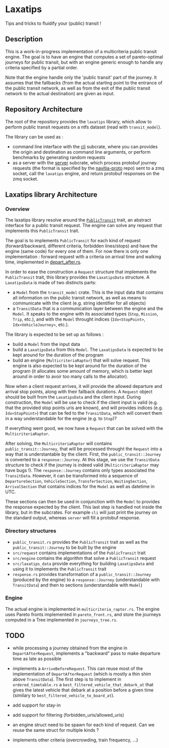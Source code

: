 # Laxatips

Tips and tricks to fluidify your (public) transit !

## Description

This is a work-in-progress implementation of a multicriteria public transit engine.
The goal is to have an engine that computes a set of pareto-optimal journeys for public transit,
but with an engine generic enough to handle any criteria specified by a partial order.

Note that the engine handle only the 'public transit' part of the journey. It assumes 
that the fallbacks (from the actual starting point to the entrance of the public transit network, as well as from the exit of the public transit network to the actual destination) are given as input.

## Repository Architecture

The root of the repository provides the `laxatips` library, 
which allow to perform public transit requests on a ntfs dataset (read with `transit_model`).

The library can be used as :
- command line interface with the [cli][1] subcrate, where you can provides the origin and destination as command line arguments, or perform benchmarks by generating random requests
- as a server with the [server][3] subcrate, which process protobuf journey requests (the format is specified by the [navitia-proto][2] repo) sent to a zmq socket, call the `laxatips` engine, and return protobuf responses on the zmq socket.

## Laxatips library Architecture

### Overview


The laxatips library resolve around the [`PublicTransit`](./src/public_transit.rs) trait, an abstract interface 
for a public transit request.
The engine can solve any request that implements this `PublicTransit` trait.


The goal is to implements `PublicTransit` for each kind of request (forward/backward, different criteria, forbidden lines/stops)
and have the engine (same code) for every one of them.
For now there is only one implementation : forward request with a criteria on arrival time and walking time, implemented in [depart_after.rs](./src/request/depart_after.rs).

In order to ease the construction a `Request` structure that implements the `PublicTransit` trait, 
this library provides the `LaxatipsData` structure. 
A `LaxatipsData` is made of two distincts parts:
- a `Model` from the `transit_model` crate. This is the input data that contains all information on the public transit network, as well as means to communicate with the client (e.g. string identifier for all objects)
- a `TransitData` that is a communication layer between the engine and the `Model`. It speaks to the engine with its associated types (`Stop`, `Mission`, `Trip`, etc.), and with the `Model` throught indices (`Idx<StopPoint>`, `Idx<VehicleJourney>`, etc.).
  

The library is expected to be set up as follows : 
- build a `Model` from the input data
- build a `LaxatipsData` from this `Model`. The `LaxatipsData` is expected to be kept around for the duration of the program
- build an engine (`MulticriteriaRaptor`) that will solve request. This engine is also expected to be kept around for the duration of the program (it allocates some amount of memory, which is better kept around in order to avoir too many calls to the allocator).
  
Now when a client request arrives, it will provide the allowed departure and arrival stop points, along with their fallback durations.
A `Request` object should be built from the `LaxatipsData` and the client input. 
During construction, the `Model` will be use to check if the client input is valid (e.g. that the provided stop points uris are known), and will provides indices (e.g. `Idx<StopPoint>`) that can be fed to the `TransitData`, which will convert them in a way understandable for the engine (e.g. to `Stop`)?

If everything went good, we now have a `Request` that can be solved with the `MulticriteriaRaptor`.

After solving, the `MulticriteriaRaptor` will contains `public_transit::Journey`, that will be processed throught the `Request` into a way that is understantable by the client. 
First, the `public_transit::Journey` is converted to a `response::Journey`. At this stage, we use the `TransitData` structure to check if the journey is indeed valid (`MulticriteriaRaptor` may have bugs !). 
The `response::Journey` contains only types associated the `TransitData`. 
However, it can be transformed into a sequence of `DepartureSection`, `VehicleSection`, `TransferSection`, `WaitingSection`, `ArrivalSection` that contains indices for the `Model` as well as datetime in UTC.

These sections can then be used in conjunction with the `Model` to provides the response expected by the client.
This last step is handled not inside the library, but in the subcrates. For example `cli` will just print the journey on the standard output, whereas `server` will fill a protobuf response.



### Directory structures

- `public_transit.rs`  provides the `PublicTransit` trait as well as the `public_transit::Journey` to be built by the engine
- `src/request` contains implementations of the `PublicTransit` trait
- `src/engine` contains the algorithm that solve a `PublicTransit` request
- `src/laxatips_data` provide everything for building `LaxatipsData` and using it to implements the `PublicTransit` trait
- `response.rs` provides transformation of a `public_transit::Journey` (produced by the engine) to a `response::Journey` (understandable with `TransitData`) and then to sections (understandable with `Model`)


### Engine
The actual engine is implemented in `multicriteria_raptor.rs`.
The engine uses Pareto fronts implemented in `pareto_front.rs`, and store the journeys computed
in a Tree implemented in `journeys_tree.rs`.

## TODO
- while processing a journey obtained from the engine in `DepartAfterRequest`, implements a "backward" pass to make departure time as late as possible
- implements a `ArriveBeforeRequest`. This can reuse most of the implementation of `DepartAfterRequest` (which is mostly a thin shim above `TransitData`). The first step is to implement in `ordered_timetable.rs` a `best_filtered_vehicle_that_debark_at` that gives the latest vehicle that debark at a position before a given time (similary to `best_filtered_vehicle_to_board_at`).
- add support for stay-in
- add support for filtering (forbidden_uris/allowed_uris)

- an engine struct need to be spawn for each kind of request. Can we reuse the same struct for multiple kinds ?
- implements other criteria (overcrowding, train frequency, ...)

[1]: ./cli/Readme.md
[2]: https://github.com/CanalTP/navitia-proto
[3]: ./server/Readme.md